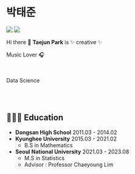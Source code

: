 # **박태준**


[<img src="https://img.shields.io/badge/differentiable_ftn-EB12B8?style=flat-square&logo=instagram&logoColor=white"/>](https://www.instagram.com/differentiable_ftn/) 
[<img src="https://img.shields.io/badge/qkr4264@gmail.com-EF8000?style=flat-square&logo=Gmail&logoColor=white"/>](qkr4264@gmail.com) 


Hi there 👋 **Taejun Park** is ✨ creative ✨


Music Lover 🎧

</br>

Data Science





</br>
</br>

## 👨🏻‍🎓 Education



- **Dongsan High School** 2011.03 - 2014.02
- **Kyunghee University** 2015.03 - 2021.02
    - B.S in Mathematics
- **Seoul National University** 2021.03 - 2023.08
    - M.S in Statistics
    - Advisor : Professor Chaeyoung Lim
